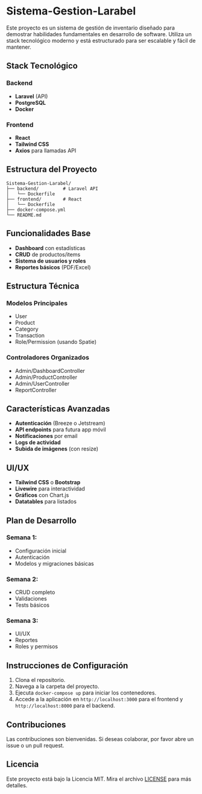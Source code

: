 # Sistema-Gestion-Larabel

Este proyecto es un sistema de gestión de inventario diseñado para demostrar habilidades fundamentales en desarrollo de software. Utiliza un stack tecnológico moderno y está estructurado para ser escalable y fácil de mantener.

## Stack Tecnológico

### Backend
- **Laravel** (API)
- **PostgreSQL**
- **Docker**

### Frontend
- **React**
- **Tailwind CSS**
- **Axios** para llamadas API

## Estructura del Proyecto

```
Sistema-Gestion-Larabel/
├── backend/         # Laravel API
│   └── Dockerfile
├── frontend/        # React
│   └── Dockerfile
├── docker-compose.yml
└── README.md
```

## Funcionalidades Base

- **Dashboard** con estadísticas
- **CRUD** de productos/items
- **Sistema de usuarios y roles**
- **Reportes básicos** (PDF/Excel)

## Estructura Técnica

### Modelos Principales
- User
- Product
- Category
- Transaction
- Role/Permission (usando Spatie)

### Controladores Organizados
- Admin/DashboardController
- Admin/ProductController
- Admin/UserController
- ReportController

## Características Avanzadas

- **Autenticación** (Breeze o Jetstream)
- **API endpoints** para futura app móvil
- **Notificaciones** por email
- **Logs de actividad**
- **Subida de imágenes** (con resize)

## UI/UX

- **Tailwind CSS** o **Bootstrap**
- **Livewire** para interactividad
- **Gráficos** con Chart.js
- **Datatables** para listados

## Plan de Desarrollo

### Semana 1:
- Configuración inicial
- Autenticación
- Modelos y migraciones básicas

### Semana 2:
- CRUD completo
- Validaciones
- Tests básicos

### Semana 3:
- UI/UX
- Reportes
- Roles y permisos

## Instrucciones de Configuración

1. Clona el repositorio.
2. Navega a la carpeta del proyecto.
3. Ejecuta `docker-compose up` para iniciar los contenedores.
4. Accede a la aplicación en `http://localhost:3000` para el frontend y `http://localhost:8000` para el backend.

## Contribuciones

Las contribuciones son bienvenidas. Si deseas colaborar, por favor abre un issue o un pull request.

## Licencia

Este proyecto está bajo la Licencia MIT. Mira el archivo [LICENSE](./LICENSE) para más detalles.